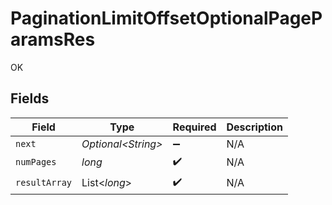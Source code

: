 # PaginationLimitOffsetOptionalPageParamsRes

OK


## Fields

| Field               | Type                | Required            | Description         |
| ------------------- | ------------------- | ------------------- | ------------------- |
| `next`              | *Optional\<String>* | :heavy_minus_sign:  | N/A                 |
| `numPages`          | *long*              | :heavy_check_mark:  | N/A                 |
| `resultArray`       | List\<*long*>       | :heavy_check_mark:  | N/A                 |